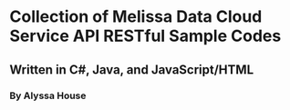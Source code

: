 # Collection of Melissa Data Cloud Service API RESTful Sample Codes
## Written in C#, Java, and JavaScript/HTML
### By Alyssa House